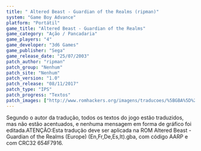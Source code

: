 ```yaml
---
title: " Altered Beast - Guardian of the Realms (ripman)"
system: "Game Boy Advance"
platform: "Portátil"
game_title: "Altered Beast - Guardian of the Realms"
game_category: "Ação / Pancadaria"
game_players: "4"
game_developer: "3d6 Games"
game_publisher: "Sega"
game_release_date: "25/07/2003"
patch_author: "ripman"
patch_group: "Nenhum"
patch_site: "Nenhum"
patch_version: "1.0"
patch_release: "08/11/2017"
patch_type: "IPS"
patch_progress: "Textos"
patch_images: ["http://www.romhackers.org/imagens/traducoes/%5BGBA%5D%20Altered%20Beast%20-%20Guardian%20of%20the%20Realms%20-%20ripman%20-%201.png","http://www.romhackers.org/imagens/traducoes/%5BGBA%5D%20Altered%20Beast%20-%20Guardian%20of%20the%20Realms%20-%20ripman%20-%202.png","http://www.romhackers.org/imagens/traducoes/%5BGBA%5D%20Altered%20Beast%20-%20Guardian%20of%20the%20Realms%20-%20ripman%20-%203.png"]
---
```

Segundo o autor da tradução, todos os textos do jogo estão traduzidos, mas não estão acentuados, e nenhuma mensagem em forma de gráfico foi editada.ATENÇÃO:Esta tradução deve ser aplicada na ROM Altered Beast - Guardian of the Realms (Europe) (En,Fr,De,Es,It).gba, com código AARP e com CRC32 654F7916.